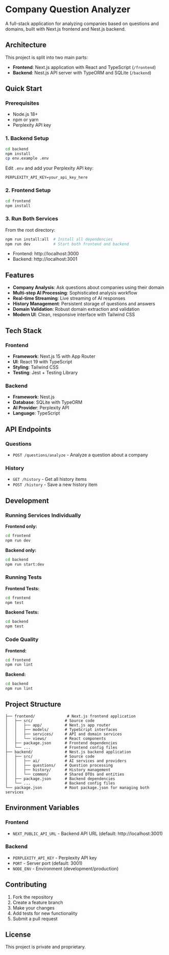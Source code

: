 # Company Question Analyzer

A full-stack application for analyzing companies based on questions and domains, built with Next.js frontend and Nest.js backend.

## Architecture

This project is split into two main parts:

- **Frontend**: Next.js application with React and TypeScript (`/frontend`)
- **Backend**: Nest.js API server with TypeORM and SQLite (`/backend`)

## Quick Start

### Prerequisites

- Node.js 18+ 
- npm or yarn
- Perplexity API key

### 1. Backend Setup

```bash
cd backend
npm install
cp env.example .env
```

Edit `.env` and add your Perplexity API key:
```env
PERPLEXITY_API_KEY=your_api_key_here
```

### 2. Frontend Setup

```bash
cd frontend
npm install
```

### 3. Run Both Services

From the root directory:
```bash
npm run install:all  # Install all dependencies
npm run dev          # Start both frontend and backend
```

- Frontend: http://localhost:3000
- Backend: http://localhost:3001

## Features

- **Company Analysis**: Ask questions about companies using their domain
- **Multi-step AI Processing**: Sophisticated analysis workflow
- **Real-time Streaming**: Live streaming of AI responses
- **History Management**: Persistent storage of questions and answers
- **Domain Validation**: Robust domain extraction and validation
- **Modern UI**: Clean, responsive interface with Tailwind CSS

## Tech Stack

### Frontend
- **Framework**: Next.js 15 with App Router
- **UI**: React 19 with TypeScript
- **Styling**: Tailwind CSS
- **Testing**: Jest + Testing Library

### Backend
- **Framework**: Nest.js
- **Database**: SQLite with TypeORM
- **AI Provider**: Perplexity API
- **Language**: TypeScript

## API Endpoints

### Questions
- `POST /questions/analyze` - Analyze a question about a company

### History
- `GET /history` - Get all history items
- `POST /history` - Save a new history item

## Development

### Running Services Individually

**Frontend only:**
```bash
cd frontend
npm run dev
```

**Backend only:**
```bash
cd backend
npm run start:dev
```

### Running Tests

**Frontend Tests:**
```bash
cd frontend
npm test
```

**Backend Tests:**
```bash
cd backend
npm test
```

### Code Quality

**Frontend:**
```bash
cd frontend
npm run lint
```

**Backend:**
```bash
cd backend
npm run lint
```

## Project Structure

```
├── frontend/              # Next.js frontend application
│   ├── src/              # Source code
│   │   ├── app/          # Next.js app router
│   │   ├── models/       # TypeScript interfaces
│   │   ├── services/     # API and domain services
│   │   └── views/        # React components
│   ├── package.json      # Frontend dependencies
│   └── ...               # Frontend config files
├── backend/              # Nest.js backend application
│   ├── src/              # Source code
│   │   ├── ai/           # AI services and providers
│   │   ├── questions/    # Question processing
│   │   ├── history/      # History management
│   │   └── common/       # Shared DTOs and entities
│   ├── package.json      # Backend dependencies
│   └── ...               # Backend config files
└── package.json          # Root package.json for managing both services
```

## Environment Variables

### Frontend
- `NEXT_PUBLIC_API_URL` - Backend API URL (default: http://localhost:3001)

### Backend
- `PERPLEXITY_API_KEY` - Perplexity API key
- `PORT` - Server port (default: 3001)
- `NODE_ENV` - Environment (development/production)

## Contributing

1. Fork the repository
2. Create a feature branch
3. Make your changes
4. Add tests for new functionality
5. Submit a pull request

## License

This project is private and proprietary.

